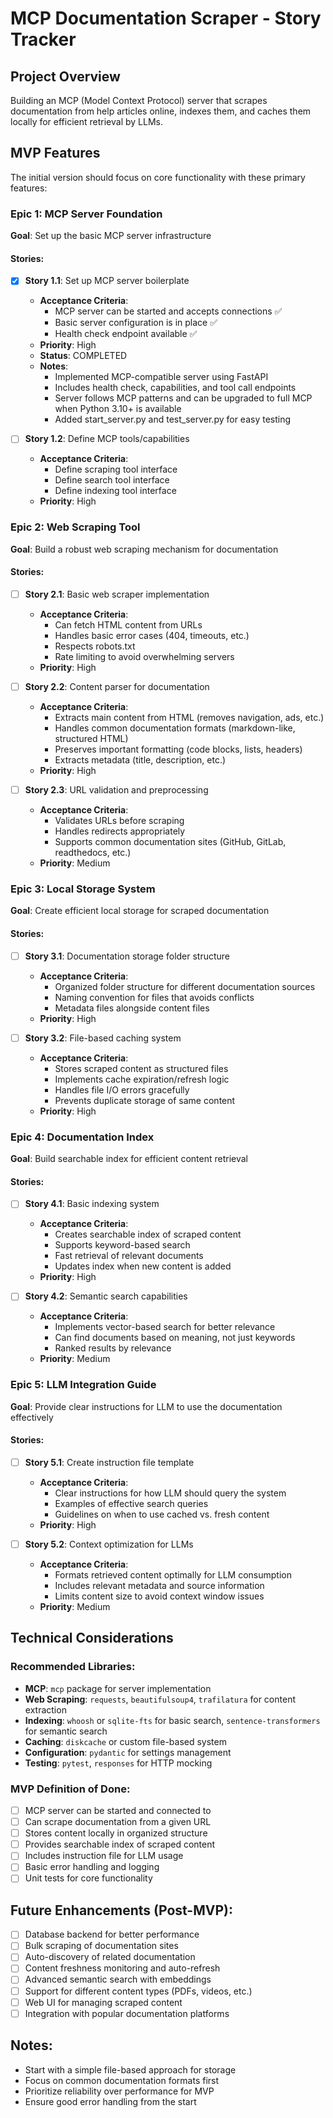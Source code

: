 # MCP Documentation Scraper - Story Tracker

## Project Overview
Building an MCP (Model Context Protocol) server that scrapes documentation from help articles online, indexes them, and caches them locally for efficient retrieval by LLMs.

## MVP Features
The initial version should focus on core functionality with these primary features:

### Epic 1: MCP Server Foundation
**Goal**: Set up the basic MCP server infrastructure

#### Stories:
- [x] **Story 1.1**: Set up MCP server boilerplate
  - **Acceptance Criteria**:
    - MCP server can be started and accepts connections ✅
    - Basic server configuration is in place ✅
    - Health check endpoint available ✅
  - **Priority**: High
  - **Status**: COMPLETED
  - **Notes**: 
    - Implemented MCP-compatible server using FastAPI
    - Includes health check, capabilities, and tool call endpoints
    - Server follows MCP patterns and can be upgraded to full MCP when Python 3.10+ is available
    - Added start_server.py and test_server.py for easy testing

- [ ] **Story 1.2**: Define MCP tools/capabilities
  - **Acceptance Criteria**:
    - Define scraping tool interface
    - Define search tool interface
    - Define indexing tool interface
  - **Priority**: High

### Epic 2: Web Scraping Tool
**Goal**: Build a robust web scraping mechanism for documentation

#### Stories:
- [ ] **Story 2.1**: Basic web scraper implementation
  - **Acceptance Criteria**:
    - Can fetch HTML content from URLs
    - Handles basic error cases (404, timeouts, etc.)
    - Respects robots.txt
    - Rate limiting to avoid overwhelming servers
  - **Priority**: High

- [ ] **Story 2.2**: Content parser for documentation
  - **Acceptance Criteria**:
    - Extracts main content from HTML (removes navigation, ads, etc.)
    - Handles common documentation formats (markdown-like, structured HTML)
    - Preserves important formatting (code blocks, lists, headers)
    - Extracts metadata (title, description, etc.)
  - **Priority**: High

- [ ] **Story 2.3**: URL validation and preprocessing
  - **Acceptance Criteria**:
    - Validates URLs before scraping
    - Handles redirects appropriately
    - Supports common documentation sites (GitHub, GitLab, readthedocs, etc.)
  - **Priority**: Medium

### Epic 3: Local Storage System
**Goal**: Create efficient local storage for scraped documentation

#### Stories:
- [ ] **Story 3.1**: Documentation storage folder structure
  - **Acceptance Criteria**:
    - Organized folder structure for different documentation sources
    - Naming convention for files that avoids conflicts
    - Metadata files alongside content files
  - **Priority**: High

- [ ] **Story 3.2**: File-based caching system
  - **Acceptance Criteria**:
    - Stores scraped content as structured files
    - Implements cache expiration/refresh logic
    - Handles file I/O errors gracefully
    - Prevents duplicate storage of same content
  - **Priority**: High

### Epic 4: Documentation Index
**Goal**: Build searchable index for efficient content retrieval

#### Stories:
- [ ] **Story 4.1**: Basic indexing system
  - **Acceptance Criteria**:
    - Creates searchable index of scraped content
    - Supports keyword-based search
    - Fast retrieval of relevant documents
    - Updates index when new content is added
  - **Priority**: High

- [ ] **Story 4.2**: Semantic search capabilities
  - **Acceptance Criteria**:
    - Implements vector-based search for better relevance
    - Can find documents based on meaning, not just keywords
    - Ranked results by relevance
  - **Priority**: Medium

### Epic 5: LLM Integration Guide
**Goal**: Provide clear instructions for LLM to use the documentation effectively

#### Stories:
- [ ] **Story 5.1**: Create instruction file template
  - **Acceptance Criteria**:
    - Clear instructions for how LLM should query the system
    - Examples of effective search queries
    - Guidelines on when to use cached vs. fresh content
  - **Priority**: High

- [ ] **Story 5.2**: Context optimization for LLMs
  - **Acceptance Criteria**:
    - Formats retrieved content optimally for LLM consumption
    - Includes relevant metadata and source information
    - Limits content size to avoid context window issues
  - **Priority**: Medium

## Technical Considerations

### Recommended Libraries:
- **MCP**: `mcp` package for server implementation
- **Web Scraping**: `requests`, `beautifulsoup4`, `trafilatura` for content extraction
- **Indexing**: `whoosh` or `sqlite-fts` for basic search, `sentence-transformers` for semantic search
- **Caching**: `diskcache` or custom file-based system
- **Configuration**: `pydantic` for settings management
- **Testing**: `pytest`, `responses` for HTTP mocking

### MVP Definition of Done:
- [ ] MCP server can be started and connected to
- [ ] Can scrape documentation from a given URL
- [ ] Stores content locally in organized structure
- [ ] Provides searchable index of scraped content
- [ ] Includes instruction file for LLM usage
- [ ] Basic error handling and logging
- [ ] Unit tests for core functionality

## Future Enhancements (Post-MVP):
- [ ] Database backend for better performance
- [ ] Bulk scraping of documentation sites
- [ ] Auto-discovery of related documentation
- [ ] Content freshness monitoring and auto-refresh
- [ ] Advanced semantic search with embeddings
- [ ] Support for different content types (PDFs, videos, etc.)
- [ ] Web UI for managing scraped content
- [ ] Integration with popular documentation platforms

## Notes:
- Start with a simple file-based approach for storage
- Focus on common documentation formats first
- Prioritize reliability over performance for MVP
- Ensure good error handling from the start
